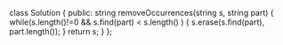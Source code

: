 class Solution {
public:
string removeOccurrences(string s, string part) {
while(s.length()!=0 && s.find(part) < s.length() )
{
s.erase(s.find(part), part.length());
}
return s;
}
};